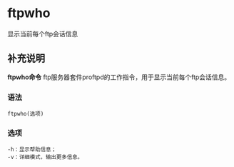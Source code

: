 ftpwho
===

显示当前每个ftp会话信息

## 补充说明

**ftpwho命令** ftp服务器套件proftpd的工作指令，用于显示当前每个ftp会话信息。

### 语法

```shell
ftpwho(选项)
```

### 选项

```shell
-h：显示帮助信息；
-v：详细模式，输出更多信息。
```


<!-- Linux命令行搜索引擎：https://jaywcjlove.github.io/linux-command/ -->